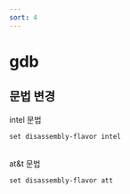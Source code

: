 ```yaml
---
sort: 4
---
```


# gdb

## 문법 변경

intel 문법

```
set disassembly-flavor intel
```

<br>at&t 문법

```
set disassembly-flavor att
```